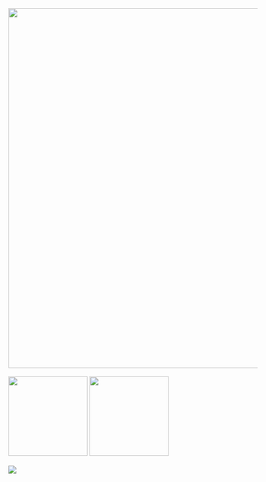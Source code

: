 <div>
  <img width="725px" src="https://github-profile-summary-cards.vercel.app/api/cards/profile-details?username=chou-dai&theme=github_dark" />
</div>

<br>

<div align="left">
  <img height="160px" src="https://github-readme-stats.vercel.app/api?username=chou-dai&count_private=true&theme=github_dark" />
  <img height="160px" src="https://github-readme-stats.vercel.app/api/top-langs/?username=chou-dai&layout=compact&theme=github_dark" />
</div>

<br>

<div>
  <img src="https://github-profile-trophy.vercel.app/?username=chou-dai&theme=darkhub&column=7" />
</div>
